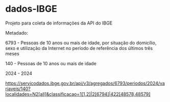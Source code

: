 # dados-IBGE
Projeto para coleta de informações da API do IBGE

Metadado:

6793 - Pessoas de 10 anos ou mais de idade, por situação do domicílio, sexo e utilização da Internet no período de referência dos últimos três meses

140 - Pessoas de 10 anos ou mais de idade

2024 - 2024

https://servicodados.ibge.gov.br/api/v3/agregados/6793/periodos/2024/variaveis/140?localidades=N2[all]&classificacao=1[1,2]|2[6794]|422[48578,48579]
